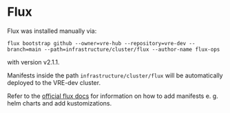# Flux

Flux was installed manually via: 
```
flux bootstrap github --owner=vre-hub --repository=vre-dev --branch=main --path=infrastructure/cluster/flux --author-name flux-ops
``` 
with version v2.1.1. 

Manifests inside the path `infrastructure/cluster/flux` will be automatically deployed to the VRE-dev cluster.

Refer to the [official flux docs](https://fluxcd.io/flux/) for information on how to add manifests e. g. helm charts and add kustomizations.

